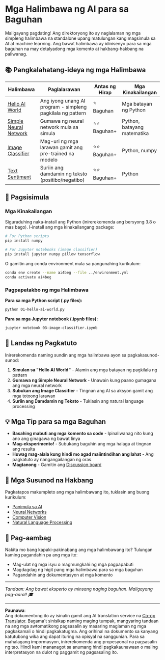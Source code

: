 <!--
CO_OP_TRANSLATOR_METADATA:
{
  "original_hash": "0d1babfdcbeb46525f2db3fbaaa54cd7",
  "translation_date": "2025-10-03T11:32:56+00:00",
  "source_file": "examples/README.md",
  "language_code": "tl"
}
-->
# Mga Halimbawa ng AI para sa Baguhan

Maligayang pagdating! Ang direktoryong ito ay naglalaman ng mga simpleng halimbawa na standalone upang matulungan kang magsimula sa AI at machine learning. Ang bawat halimbawa ay idinisenyo para sa mga baguhan na may detalyadong mga komento at hakbang-hakbang na paliwanag.

## 📚 Pangkalahatang-ideya ng mga Halimbawa

| Halimbawa | Paglalarawan | Antas ng Hirap | Mga Kinakailangan |
|-----------|--------------|----------------|-------------------|
| [Hello AI World](../../../examples/01-hello-ai-world.py) | Ang iyong unang AI program - simpleng pagkilala ng pattern | ⭐ Baguhan | Mga batayan ng Python |
| [Simple Neural Network](../../../examples/02-simple-neural-network.py) | Gumawa ng neural network mula sa simula | ⭐⭐ Baguhan+ | Python, batayang matematika |
| [Image Classifier](./03-image-classifier.ipynb) | Mag-uri ng mga larawan gamit ang pre-trained na modelo | ⭐⭐ Baguhan+ | Python, numpy |
| [Text Sentiment](../../../examples/04-text-sentiment.py) | Suriin ang damdamin ng teksto (positibo/negatibo) | ⭐⭐ Baguhan+ | Python |

## 🚀 Pagsisimula

### Mga Kinakailangan

Siguraduhing naka-install ang Python (inirerekomenda ang bersyong 3.8 o mas bago). I-install ang mga kinakailangang package:

```bash
# For Python scripts
pip install numpy

# For Jupyter notebooks (image classifier)
pip install jupyter numpy pillow tensorflow
```

O gamitin ang conda environment mula sa pangunahing kurikulum:

```bash
conda env create --name ai4beg --file ../environment.yml
conda activate ai4beg
```

### Pagpapatakbo ng mga Halimbawa

**Para sa mga Python script (.py files):**
```bash
python 01-hello-ai-world.py
```

**Para sa mga Jupyter notebook (.ipynb files):**
```bash
jupyter notebook 03-image-classifier.ipynb
```

## 📖 Landas ng Pagkatuto

Inirerekomenda naming sundin ang mga halimbawa ayon sa pagkakasunod-sunod:

1. **Simulan sa "Hello AI World"** - Alamin ang mga batayan ng pagkilala ng pattern
2. **Gumawa ng Simple Neural Network** - Unawain kung paano gumagana ang mga neural network
3. **Subukan ang Image Classifier** - Tingnan ang AI sa aksyon gamit ang mga totoong larawan
4. **Suriin ang Damdamin ng Teksto** - Tuklasin ang natural language processing

## 💡 Mga Tip para sa mga Baguhan

- **Basahing mabuti ang mga komento sa code** - Ipinaliwanag nito kung ano ang ginagawa ng bawat linya
- **Mag-eksperimento!** - Subukang baguhin ang mga halaga at tingnan ang resulta
- **Huwag mag-alala kung hindi mo agad maiintindihan ang lahat** - Ang pagkatuto ay nangangailangan ng oras
- **Magtanong** - Gamitin ang [Discussion board](https://github.com/microsoft/AI-For-Beginners/discussions)

## 🔗 Mga Susunod na Hakbang

Pagkatapos makumpleto ang mga halimbawang ito, tuklasin ang buong kurikulum:
- [Panimula sa AI](../lessons/1-Intro/README.md)
- [Neural Networks](../lessons/3-NeuralNetworks/README.md)
- [Computer Vision](../lessons/4-ComputerVision/README.md)
- [Natural Language Processing](../lessons/5-NLP/README.md)

## 🤝 Pag-aambag

Nakita mo bang kapaki-pakinabang ang mga halimbawang ito? Tulungan kaming pagandahin pa ang mga ito:
- Mag-ulat ng mga isyu o magmungkahi ng mga pagpapabuti
- Magdagdag ng higit pang mga halimbawa para sa mga baguhan
- Pagandahin ang dokumentasyon at mga komento

---

*Tandaan: Ang bawat eksperto ay minsang naging baguhan. Maligayang pag-aaral! 🎓*

---

**Paunawa**:  
Ang dokumentong ito ay isinalin gamit ang AI translation service na [Co-op Translator](https://github.com/Azure/co-op-translator). Bagama't sinisikap naming maging tumpak, mangyaring tandaan na ang mga awtomatikong pagsasalin ay maaaring maglaman ng mga pagkakamali o hindi pagkakatugma. Ang orihinal na dokumento sa kanyang katutubong wika ang dapat ituring na opisyal na sanggunian. Para sa mahalagang impormasyon, inirerekomenda ang propesyonal na pagsasalin ng tao. Hindi kami mananagot sa anumang hindi pagkakaunawaan o maling interpretasyon na dulot ng paggamit ng pagsasaling ito.
